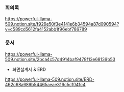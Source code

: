 ### 회의록

https://powerful-llama-509.notion.site/f929e50f3e4141e6b34594a87d090594?v=c589cd5612fa4152abb1f96ebf786789



### 문서

https://powerful-llama-509.notion.site/2bca4c57d4914baf9478f13e68139b53



- 화면설계서 & ERD

https://powerful-llama-509.notion.site/ERD-462c68a686b54465aeae316c5c1041c4

